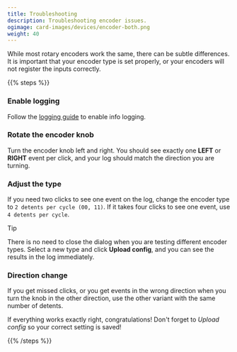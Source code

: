 ```yaml
---
title: Troubleshooting
description: Troubleshooting encoder issues.
ogimage: card-images/devices/encoder-both.png
weight: 40
---
```


While most rotary encoders work the same, there can be subtle differences. 
It is important that your encoder type is set properly, or your encoders
will not register the inputs correctly.

{{% steps %}}

### Enable logging

Follow the [logging guide](/guides/sharing-logs/) to enable info logging.

### Rotate the encoder knob

Turn the encoder knob left and right. You should see exactly one **LEFT** or **RIGHT**
event per click, and your log should match the direction you are turning.

### Adjust the type

If you need two clicks to see one event on the log, change the encoder type to
`2 detents per cycle (00, 11)`. If it takes four clicks to see one event, use
`4 detents per cycle`.

> [!TIP]
> There is no need to close the dialog when you are testing different encoder types.
> Select a new type and click **Upload config**, and you can see the results in the
> log immediately.

### Direction change

If you get missed clicks, or you get events in the wrong direction when you turn
the knob in the other direction, use the other variant with the same number of detents.

If everything works exactly right, congratulations! Don't forget to *Upload config* so your
correct setting is saved!

{{% /steps %}}
